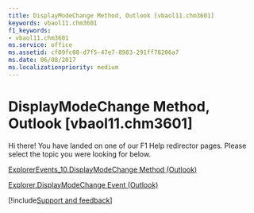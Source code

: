 ```yaml
---
title: DisplayModeChange Method, Outlook [vbaol11.chm3601]
keywords: vbaol11.chm3601
f1_keywords:
- vbaol11.chm3601
ms.service: office
ms.assetid: cf09fc08-d7f5-47e7-8983-291ff78206a7
ms.date: 06/08/2017
ms.localizationpriority: medium
---
```



# DisplayModeChange Method, Outlook [vbaol11.chm3601]

Hi there! You have landed on one of our F1 Help redirector pages. Please select the topic you were looking for below.

[ExplorerEvents_10.DisplayModeChange Method (Outlook)](https://msdn.microsoft.com/library/8805ec85-d6b2-dec4-2179-9de0b08a2a7b%28Office.15%29.aspx)

[Explorer.DisplayModeChange Event (Outlook)](https://msdn.microsoft.com/library/cee77aad-8905-efed-466e-c2e88cfeeaa2%28Office.15%29.aspx)

[!include[Support and feedback](~/includes/feedback-boilerplate.md)]
